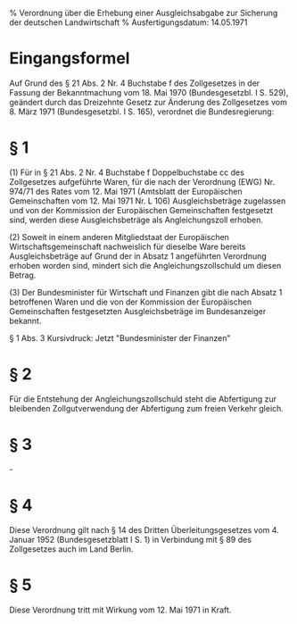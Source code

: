 % Verordnung über die Erhebung einer Ausgleichsabgabe zur Sicherung der deutschen Landwirtschaft
% Ausfertigungsdatum: 14.05.1971
 
# Eingangsformel

Auf Grund des § 21 Abs. 2 Nr. 4 Buchstabe f des Zollgesetzes in der Fassung der Bekanntmachung vom 18. Mai 1970 (Bundesgesetzbl. I S. 529), geändert durch das Dreizehnte Gesetz zur Änderung des Zollgesetzes vom 8. März 1971 (Bundesgesetzbl. I S. 165), verordnet die Bundesregierung:

# § 1

(1) Für in § 21 Abs. 2 Nr. 4 Buchstabe f Doppelbuchstabe cc des Zollgesetzes aufgeführte Waren, für die nach der Verordnung (EWG) Nr. 974/71 des Rates vom 12. Mai 1971 (Amtsblatt der Europäischen Gemeinschaften vom 12. Mai 1971 Nr. L 106) Ausgleichsbeträge zugelassen und von der Kommission der Europäischen Gemeinschaften festgesetzt sind, werden diese Ausgleichsbeträge als Angleichungszoll erhoben.

(2) Soweit in einem anderen Mitgliedstaat der Europäischen Wirtschaftsgemeinschaft nachweislich für dieselbe Ware bereits Ausgleichsbeträge auf Grund der in Absatz 1 angeführten Verordnung erhoben worden sind, mindert sich die Angleichungszollschuld um diesen Betrag.

(3) Der Bundesminister für Wirtschaft und Finanzen gibt die nach Absatz 1 betroffenen Waren und die von der Kommission der Europäischen Gemeinschaften festgesetzten Ausgleichsbeträge im Bundesanzeiger bekannt.

§ 1 Abs. 3 Kursivdruck: Jetzt "Bundesminister der Finanzen"

# § 2

Für die Entstehung der Angleichungszollschuld steht die Abfertigung zur bleibenden Zollgutverwendung der Abfertigung zum freien Verkehr gleich.

# § 3

\-

# § 4

Diese Verordnung gilt nach § 14 des Dritten Überleitungsgesetzes vom 4. Januar 1952 (Bundesgesetzblatt I S. 1) in Verbindung mit § 89 des Zollgesetzes auch im Land Berlin.

# § 5

Diese Verordnung tritt mit Wirkung vom 12. Mai 1971 in Kraft.
